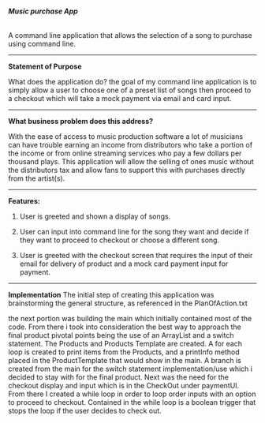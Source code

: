 ###### **Music purchase App**

A command line application that allows the selection of a song to purchase using command line.

---------------------------------------------------------------

**Statement of Purpose**

What does the application do?
the goal of my command line application is to simply allow a user to choose one of a preset list of songs then proceed to a checkout which will take a mock payment via email and card input.

---------------------------------------------------------------

**What business problem does this address?**

With the ease of access to music production software a lot of musicians can have trouble earning an income from distributors who take a portion of the income or from online streaming services who pay a few dollars per thousand plays. This application will allow the selling of ones music without the distributors tax and allow fans to support this with purchases directly from the artist(s).

---------------------------------------------------------------

**Features:**
1. User is greeted and shown a display of songs.

2. User can input into command line for the song they want and decide if they want to proceed to checkout or choose a different song.

3. User is greeted with the checkout screen that requires the input of their email for delivery of product and a mock card payment input for payment. 

-------------------------------------------------------------

**Implementation**
The initial step of creating this application was brainstorming the general structure, as referenced in the PlanOfAction.txt

the next portion was building the main which initially contained most of the code. From there i took into consideration
the best way to approach the final product pivotal points being the use of an ArrayList and a switch statement.
The Products and Products Template are created. 
A for each loop is created to print items from the Products, and a printInfo method placed in the ProductTemplate that would show in the main.
A branch is created from the main for the switch statement implementation/use which i decided to stay with for the final product.
Next was the need for the checkout display and input which is in the CheckOut under paymentUI.
From there I created a while loop in order to loop order inputs with an option to proceed to checkout.
Contained in the while loop is a boolean trigger that stops the loop if the user decides to check out. 



